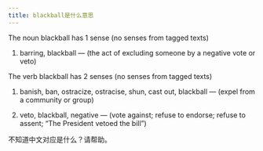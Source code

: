 ```yaml
---
title: blackball是什么意思
---
```


<p>The noun blackball has 1 sense (no senses from tagged texts)</p>

<ol>
<li>barring, blackball &#8212; (the act of excluding someone by a negative vote or veto)</li>
</ol>

<p>The verb blackball has 2 senses (no senses from tagged texts)</p>

<ol>
<li><p>banish, ban, ostracize, ostracise, shun, cast out, blackball &#8212; (expel from a community or group)</p></li>
<li><p>veto, blackball, negative &#8212; (vote against; refuse to endorse; refuse to assent; &#8220;The President vetoed the bill&#8221;)</p></li>
</ol>

<p>不知道中文对应是什么？请帮助。</p>
